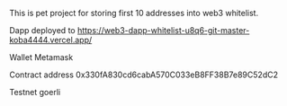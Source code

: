 This is pet project for storing first 10 addresses into web3 whitelist.

Dapp deployed to https://web3-dapp-whitelist-u8q6-git-master-koba4444.vercel.app/

Wallet Metamask

Contract address 0x330fA830cd6cabA570C033eB8FF38B7e89C52dC2

Testnet goerli
